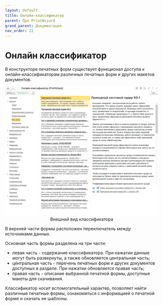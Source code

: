 ```yaml
---
layout: default
title: Онлайн-классификатор
parent: Про PrintWizard
grand_parent: Документация
nav_order: 22
--- 
```


# Онлайн классификатор

В конструкторе печатных форм существует функционал доступа к онлайн-классификаторам различных печатных форм и других макетов документов.

<p align="center">
    <a href="./../img/ch_01/1_22_1_main.png"><img src="./../img/ch_01/1_22_1_main.png" style="width:700px"></a>
    <br>Внешний вид классификатора
</p>

В верхней части формы расположен переключатель между источниками данных.

Основная часть формы разделена на три части:

* левая часть - содержание классификатора. При нажатии данные могут быть развернуты, а также обновляется центральная часть;
* центральная часть - перечень печатных форм и других документов доступных в разделе. При нажатии обновляется правая часть;
* правая часть - описание выбранной печатной формы, доступные макеты для скачивания.

Классификатор носит вспомогательный характер, позволяет найти различные печатные формы, ознакомиться с информацией о печатной форме и скачать ее шаблоны.